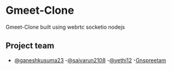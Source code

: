 # Gmeet-Clone
Gmeet-Clone built using webrtc socketio nodejs

## Project team

- [@ganeshkusuma23](https://github.com/ganeshkusuma23)
-[@saivarun2108](https://github.com/saivarun2108)
-[@yethi12](https://github.com/yethi12)
-[Gnspreetam](https://github.com/Gnspreetam)
